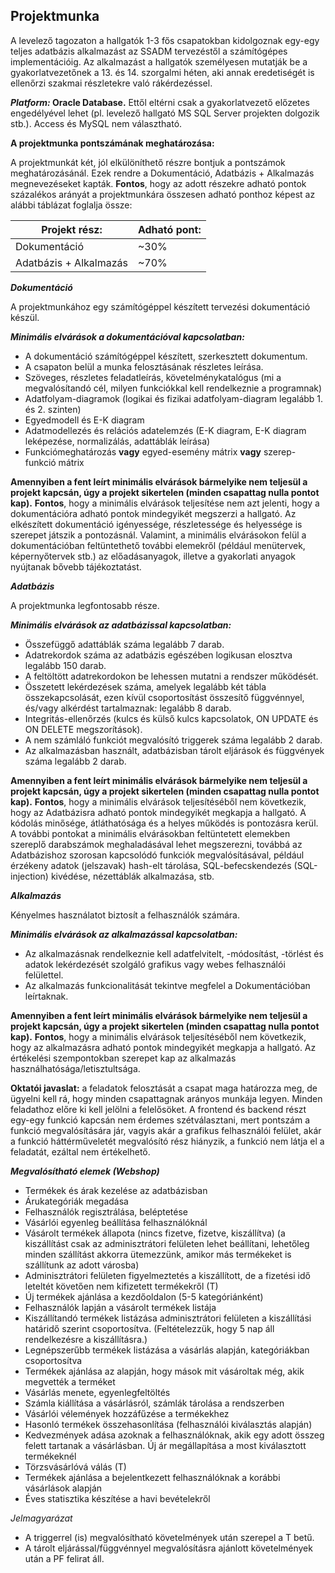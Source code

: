 ﻿## **Projektmunka**
A levelező tagozaton a  hallgatók 1-3 fős csapatokban kidolgoznak egy-egy teljes adatbázis alkalmazást az SSADM tervezéstől a számítógépes implementációig. Az alkalmazást a hallgatók személyesen mutatják be a gyakorlatvezetőnek a 13. és 14. szorgalmi héten, aki annak eredetiségét is ellenőrzi szakmai részletekre való rákérdezéssel. 

***Platform:* Oracle Database.** Ettől eltérni csak a gyakorlatvezető előzetes engedélyével lehet (pl. levelező hallgató MS SQL Server projekten dolgozik stb.). Access és MySQL nem választható. 

**A projektmunka pontszámának meghatározása:**

A projektmunkát két, jól elkülöníthető részre bontjuk a pontszámok meghatározásánál. Ezek rendre a Dokumentáció, Adatbázis + Alkalmazás megnevezéseket kapták. **Fontos**, hogy az adott részekre adható pontok százalékos arányát a projektmunkára összesen adható ponthoz képest az alábbi táblázat foglalja össze:



|**Projekt rész:**|**Adható pont:**|
| - | - |
|Dokumentáció|~30%|
|Adatbázis + Alkalmazás|~70%|

***Dokumentáció***

A projektmunkához egy számítógéppel készített tervezési dokumentáció készül. 

***Minimális elvárások a dokumentációval kapcsolatban:***

- A dokumentáció számítógéppel készített, szerkesztett dokumentum.
- A csapaton belül a munka felosztásának részletes leírása.
- Szöveges, részletes feladatleírás, követelménykatalógus (mi a megvalósítandó cél, milyen funkciókkal kell rendelkeznie a programnak)
- Adatfolyam-diagramok (logikai és fizikai adatfolyam-diagram legalább 1. és 2. szinten)
- Egyedmodell és E-K diagram
- Adatmodellezés és relációs adatelemzés (E-K diagram, E-K diagram leképezése, normalizálás, adattáblák leírása)
- Funkciómeghatározás **vagy** egyed-esemény mátrix **vagy** szerep-funkció mátrix

**Amennyiben a fent leírt minimális elvárások bármelyike nem teljesül a projekt kapcsán, úgy a projekt sikertelen (minden csapattag nulla pontot kap).** **Fontos**, hogy a minimális elvárások teljesítése nem azt jelenti, hogy a dokumentációra adható pontok mindegyikét megszerzi a hallgató. Az  elkészített  dokumentáció  igényessége,  részletessége  és  helyessége  is  szerepet  játszik  a pontozásnál. Valamint, a minimális elvárásokon felül a dokumentációban feltüntethető további elemekről (például menütervek, képernyőtervek stb.) az előadásanyagok, illetve a gyakorlati anyagok nyújtanak bővebb tájékoztatást.

***Adatbázis***

A projektmunka legfontosabb része.

***Minimális elvárások az adatbázissal kapcsolatban:***

- Összefüggő adattáblák száma legalább 7 darab.
- Adatrekordok száma az adatbázis egészében logikusan elosztva legalább 150 darab.
- A feltöltött adatrekordokon be lehessen mutatni a rendszer működését.
- Összetett lekérdezések száma, amelyek legalább két tábla összekapcsolását, ezen kívül csoportosítást összesítő függvénnyel, és/vagy alkérdést tartalmaznak: legalább 8 darab.
- Integritás-ellenőrzés (kulcs és külső kulcs kapcsolatok, ON UPDATE és ON DELETE megszorítások).
- A nem számláló funkciót megvalósító triggerek száma legalább 2 darab.
- Az alkalmazásban használt, adatbázisban tárolt eljárások és függvények száma legalább 2 darab.

**Amennyiben a fent leírt minimális elvárások bármelyike nem teljesül a projekt kapcsán, úgy a projekt sikertelen (minden csapattag nulla pontot kap).** **Fontos**, hogy a minimális elvárások teljesítéséből nem következik, hogy az Adatbázisra adható pontok mindegyikét megkapja a hallgató. A kódolás minősége, átláthatósága és a helyes működés is pontozásra kerül. A további pontokat a minimális elvárásokban feltüntetett elemekben szereplő darabszámok meghaladásával lehet megszerezni, továbbá az Adatbázishoz szorosan kapcsolódó funkciók megvalósításával, például  érzékeny  adatok  (jelszavak)  hash-elt  tárolása,  SQL-befecskendezés  (SQL-injection) kivédése, nézettáblák alkalmazása, stb.

***Alkalmazás***

Kényelmes használatot biztosít a felhasználók számára.

***Minimális elvárások az alkalmazással kapcsolatban:***

- Az alkalmazásnak rendelkeznie kell adatfelvitelt, -módosítást, -törlést és adatok lekérdezését szolgáló grafikus vagy webes felhasználói felülettel.
- Az alkalmazás funkcionalitását tekintve megfelel a Dokumentációban leírtaknak.

**Amennyiben a fent leírt minimális elvárások bármelyike nem teljesül a projekt kapcsán, úgy a projekt sikertelen (minden csapattag nulla pontot kap).** **Fontos**, hogy a minimális elvárások teljesítéséből nem következik, hogy az alkalmazásra adható pontok mindegyikét megkapja a hallgató. Az értékelési szempontokban szerepet kap az alkalmazás használhatósága/letisztultsága.

**Oktatói javaslat:** a feladatok felosztását a csapat maga határozza meg, de ügyelni kell rá, hogy minden csapattagnak arányos munkája legyen. Minden feladathoz előre ki kell jelölni a felelősöket. A frontend és backend részt egy-egy funkció kapcsán nem érdemes szétválasztani, mert pontszám a funkció  megvalósítására  jár,  vagyis  akár  a  grafikus  felhasználói  felület,  akár  a  funkció háttérműveletét megvalósító rész hiányzik, a funkció nem látja el a feladatát, ezáltal nem értékelhető.

***Megvalósítható elemek (Webshop)***
- Termékek és árak kezelése az adatbázisban
- Árukategóriák megadása
- Felhasználók regisztrálása, beléptetése
- Vásárlói egyenleg beállítása felhasználóknál
- Vásárolt termékek állapota (nincs fizetve, fizetve, kiszállítva) (a kiszállítást csak az adminisztrátori felületen lehet beállítani, lehetőleg minden szállítást akkorra ütemezzünk, amikor más termékeket is szállítunk az adott városba)
- Adminisztrátori felületen figyelmeztetés a kiszállított, de a fizetési idő leteltét követően nem kifizetett termékekről (T)
- Új termékek ajánlása a kezdőoldalon (5-5 kategóriánként)
- Felhasználók lapján a vásárolt termékek listája
- Kiszállítandó termékek listázása adminisztrátori felületen a kiszállítási határidő szerint csoportosítva. (Feltételezzük, hogy 5 nap áll rendelkezésre a kiszállításra.)
- Legnépszerűbb termékek listázása a vásárlás alapján, kategóriákban csoportosítva
- Termékek ajánlása az alapján, hogy mások mit vásároltak még, akik megvették a terméket
- Vásárlás menete, egyenlegfeltöltés
- Számla kiállítása a vásárlásról, számlák tárolása a rendszerben
- Vásárlói vélemények hozzáfűzése a termékekhez
- Hasonló termékek összehasonlítása (felhasználói kiválasztás alapján)
- Kedvezmények adása azoknak a felhasználóknak, akik egy adott összeg felett tartanak a vásárlásban. Új ár megállapítása a most kiválasztott termékeknél
- Törzsvásárlóvá válás (T)
- Termékek ajánlása a bejelentkezett felhasználóknak a korábbi vásárlások alapján
- Éves statisztika készítése a havi bevételekről

*Jelmagyarázat*
- A triggerrel (is) megvalósítható követelmények után szerepel a T betű.
- A tárolt eljárással/függvénnyel megvalósításra ajánlott követelmények után a PF felirat áll.
